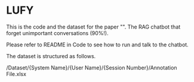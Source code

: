 # LUFY

This is the code and the dataset for the paper "".
The RAG chatbot that forget unimportant conversations (90%!).


Please refer to README in Code to see how to run and talk to the chatbot.

The dataset is structured as follows. 

/Dataset/{System Name}/{User Name}/{Session Number}/Annotation File.xlsx
